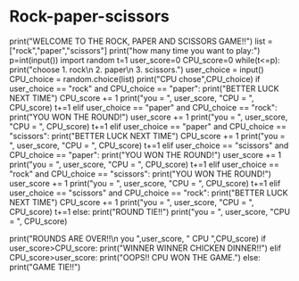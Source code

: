 # Rock-paper-scissors
print("WELCOME TO THE ROCK, PAPER AND SCISSORS GAME!!")
list = ["rock","paper","scissors"]
print("how many time you want to play:")
p=int(input())
import random
t=1
user_score=0
CPU_score=0
while(t<=p):
    print("choose 1. rock\n 2. paper\n 3. scissors.")
    user_choice = input()
    CPU_choice = random.choice(list)
    print("CPU chose",CPU_choice)
    if user_choice == "rock" and CPU_choice == "paper":
        print("BETTER LUCK NEXT TIME")
        CPU_score += 1
        print("you = ", user_score, "CPU = ", CPU_score)
        t+=1
    elif user_choice == "paper" and CPU_choice == "rock":
        print("YOU WON THE ROUND!")
        user_score += 1
        print("you = ", user_score, "CPU = ", CPU_score)
        t+=1
    elif user_choice == "paper" and CPU_choice == "scissors":
        print("BETTER LUCK NEXT TIME")
        CPU_score += 1
        print("you = ", user_score, "CPU = ", CPU_score)
        t+=1
    elif user_choice == "scissors" and CPU_choice == "paper":
        print("YOU WON THE ROUND!")
        user_score += 1
        print("you = ", user_score, "CPU = ", CPU_score)
        t+=1
    elif user_choice == "rock" and CPU_choice == "scissors":
        print("YOU WON THE ROUND!")
        user_score += 1
        print("you = ", user_score, "CPU = ", CPU_score)
        t+=1
    elif user_choice == "scissors" and CPU_choice == "rock":
        print("BETTER LUCK NEXT TIME")
        CPU_score += 1
        print("you = ", user_score, "CPU = ", CPU_score)
        t+=1
    else:
        print("ROUND TIE!!")
        print("you = ", user_score, "CPU = ", CPU_score)

print("ROUNDS ARE OVER!!\n you ",user_score, " CPU ",CPU_score)
if user_score>CPU_score:
    print("WINNER WINNER CHICKEN DINNER!!")
elif CPU_score>user_score:
    print("OOPS!! CPU WON THE GAME.")
else:
    print("GAME TIE!!")
